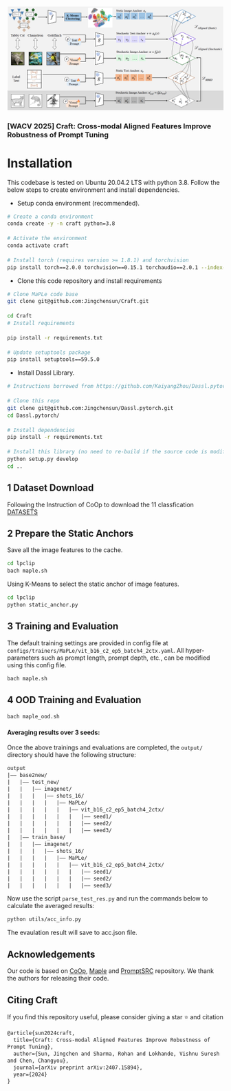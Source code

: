 
![clap_diagrams](main.png)
### [WACV 2025] Craft: Cross-modal Aligned Features Improve Robustness of Prompt Tuning
# Installation

This codebase is tested on Ubuntu 20.04.2 LTS with python 3.8. Follow the below steps to create environment and install dependencies.


* Setup conda environment (recommended).
```bash
# Create a conda environment
conda create -y -n craft python=3.8

# Activate the environment
conda activate craft

# Install torch (requires version >= 1.8.1) and torchvision
pip install torch==2.0.0 torchvision==0.15.1 torchaudio==2.0.1 --index-url https://download.pytorch.org/whl/cu118
```


* Clone this code repository and install requirements
```bash
# Clone MaPLe code base
git clone git@github.com:Jingchensun/Craft.git

cd Craft
# Install requirements

pip install -r requirements.txt

# Update setuptools package 
pip install setuptools==59.5.0
```

* Install Dassl Library.
```bash
# Instructions borrowed from https://github.com/KaiyangZhou/Dassl.pytorch#installation

# Clone this repo
git clone git@github.com:Jingchensun/Dassl.pytorch.git
cd Dassl.pytorch/

# Install dependencies
pip install -r requirements.txt

# Install this library (no need to re-build if the source code is modified)
python setup.py develop
cd ..
```

## 1 Dataset Download

Following the Instruction of CoOp to download the 11 classfication [DATASETS](https://github.com/KaiyangZhou/CoOp/blob/main/DATASETS.md)

## 2 Prepare the Static Anchors
Save all the image features to the cache.
```bash
cd lpclip
bach maple.sh
```

Using K-Means to select the static anchor of image features.
```bash
cd lpclip
python static_anchor.py
```
## 3 Training and Evaluation

The default training settings are provided in config file at `configs/trainers/MaPLe/vit_b16_c2_ep5_batch4_2ctx.yaml`. All hyper-parameters such as prompt length, prompt depth, etc., can be modified using this config file. 

<!-- When `DATASET.SUBSAMPLE_CLASSES` in the scripts is set as `ALL`, that is used for in distribution setting; when `DATASET.SUBSAMPLE_CLASSES` is set as `Base`, that is used for out of distribution setting. -->


```bash
bach maple.sh
```

## 4 OOD Training and Evaluation

```bash
bach maple_ood.sh
```

#### Averaging results over 3 seeds: 
Once the above trainings and evaluations are completed, the `output/` directory should have the following structure:

```
output
|–– base2new/
|   |–– test_new/
|   |   |–– imagenet/
|   |   |   |–– shots_16/
|   |   |   |   |–– MaPLe/
|   |   |   |   |   |–– vit_b16_c2_ep5_batch4_2ctx/
|   |   |   |   |   |   |–– seed1/
|   |   |   |   |   |   |–– seed2/
|   |   |   |   |   |   |–– seed3/
|   |–– train_base/
|   |   |–– imagenet/
|   |   |   |–– shots_16/
|   |   |   |   |–– MaPLe/
|   |   |   |   |   |–– vit_b16_c2_ep5_batch4_2ctx/
|   |   |   |   |   |   |–– seed1/
|   |   |   |   |   |   |–– seed2/
|   |   |   |   |   |   |–– seed3/
```

Now use the script `parse_test_res.py` and run the commands below to calculate the averaged results:
```bash
python utils/acc_info.py
```
The evaulation result will save to acc.json file.



## Acknowledgements

Our code is based on [CoOp](https://github.com/KaiyangZhou/CoOp), [Maple](https://github.com/muzairkhattak/multimodal-prompt-learning) and [PromptSRC](https://github.com/muzairkhattak/PromptSRC) repository. We thank the authors for releasing their code. 

## Citing Craft

If you find this repository useful, please consider giving a star :star: and citation

```
@article{sun2024craft,
  title={Craft: Cross-modal Aligned Features Improve Robustness of Prompt Tuning},
  author={Sun, Jingchen and Sharma, Rohan and Lokhande, Vishnu Suresh and Chen, Changyou},
  journal={arXiv preprint arXiv:2407.15894},
  year={2024}
}
```